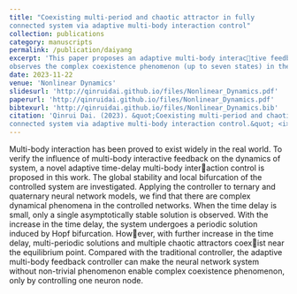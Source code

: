 ```yaml
---
title: "Coexisting multi-period and chaotic attractor in fully
connected system via adaptive multi-body interaction control"
collection: publications
category: manuscripts
permalink: /publication/daiyang
excerpt: 'This paper proposes an adaptive multi-body interactive feedback controller for fully connected system, and
observes the complex coexistence phenomenon (up to seven states) in the controlled neural network model.'
date: 2023-11-22
venue: 'Nonlinear Dynamics'
slidesurl: 'http://qinruidai.github.io/files/Nonlinear_Dynamics.pdf'
paperurl: 'http://qinruidai.github.io/files/Nonlinear_Dynamics.pdf'
bibtexurl: 'http://qinruidai.github.io/files/Nonlinear_Dynamics.bib'
citation: 'Qinrui Dai. (2023). &quot;Coexisting multi-period and chaotic attractor in fully
connected system via adaptive multi-body interaction control.&quot; <i>Nonlinear Dynamics</i>. 112:681–692.'
---
```

Multi-body interaction has been proved to exist widely in the real world. To verify the influence
of multi-body interactive feedback on the dynamics of system, a novel adaptive time-delay multi-body interaction control is proposed in this work. The global stability and local bifurcation of the controlled system are investigated. Applying the controller to ternary and quaternary neural network models, we find that there are complex dynamical phenomena in the controlled networks. When the time delay is small, only a single asymptotically stable solution is observed. With
the increase in the time delay, the system undergoes a periodic solution induced by Hopf bifurcation. However, with further increase in the time delay, multi-periodic solutions and multiple chaotic attractors coexist near the equilibrium point. Compared with the traditional controller, the adaptive multi-body feedback controller can make the neural network system without non-trivial phenomenon enable complex coexistence phenomenon, only by controlling one neuron node.
